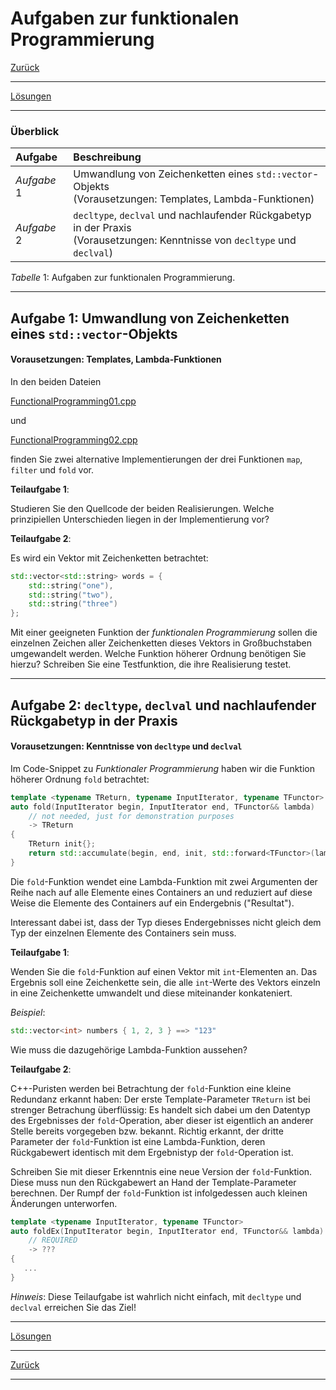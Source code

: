 # Aufgaben zur funktionalen Programmierung

[Zurück](/GeneralSnippets/Exercises/Exercises.md)

---

[Lösungen](Exercises_13_FunctionalProgramming.cpp)

---

### Überblick

| Aufgabe | Beschreibung |
| :- | :- |
| *Aufgabe* 1 | Umwandlung von Zeichenketten eines `std::vector`-Objekts<br/>(Vorausetzungen: Templates, Lambda-Funktionen) |
| *Aufgabe* 2 | `decltype`, `declval` und nachlaufender Rückgabetyp in der Praxis<br/>(Vorausetzungen: Kenntnisse von `decltype` und `declval`) |

*Tabelle* 1: Aufgaben zur funktionalen Programmierung.

---

## Aufgabe 1: Umwandlung von Zeichenketten eines `std::vector`-Objekts

#### Vorausetzungen: Templates, Lambda-Funktionen

In den beiden Dateien

[FunctionalProgramming01.cpp](../FunctionalProgramming/FunctionalProgramming01.cpp)

und

[FunctionalProgramming02.cpp](../FunctionalProgramming/FunctionalProgramming02.cpp)

finden Sie zwei alternative Implementierungen der drei Funktionen `map`, `filter` und `fold` vor.

**Teilaufgabe 1**:

Studieren Sie den Quellcode der beiden Realisierungen.
Welche prinzipiellen Unterschieden liegen in der Implementierung vor?

**Teilaufgabe 2**:

Es wird ein Vektor mit Zeichenketten betrachtet:

```cpp
std::vector<std::string> words = { 
    std::string("one"),
    std::string("two"),
    std::string("three")
};
```

Mit einer geeigneten Funktion der *funktionalen Programmierung* sollen
die einzelnen Zeichen aller Zeichenketten dieses Vektors in Großbuchstaben umgewandelt werden.
Welche Funktion höherer Ordnung benötigen Sie hierzu?
Schreiben Sie eine Testfunktion, die ihre Realisierung testet. 


---

## Aufgabe 2: `decltype`, `declval` und nachlaufender Rückgabetyp in der Praxis

#### Vorausetzungen: Kenntnisse von `decltype` und `declval`

Im Code-Snippet zu *Funktionaler Programmierung* haben wir die Funktion höherer Ordnung `fold` betrachtet:

```cpp
template <typename TReturn, typename InputIterator, typename TFunctor>
auto fold(InputIterator begin, InputIterator end, TFunctor&& lambda)
    // not needed, just for demonstration purposes
    -> TReturn
{
    TReturn init{};
    return std::accumulate(begin, end, init, std::forward<TFunctor>(lambda));
}
```

Die `fold`-Funktion wendet
eine Lambda-Funktion mit zwei Argumenten der Reihe nach auf alle Elemente eines Containers an und
reduziert auf diese Weise die Elemente des Containers auf ein Endergebnis ("Resultat").

Interessant dabei ist, dass der Typ dieses Endergebnisses nicht gleich dem Typ der einzelnen Elemente des Containers sein muss.

**Teilaufgabe 1**:

Wenden Sie die `fold`-Funktion auf einen Vektor mit `int`-Elementen an. Das Ergebnis soll
eine Zeichenkette sein, die alle `int`-Werte des Vektors einzeln in eine Zeichenkette umwandelt und diese miteinander konkateniert.

*Beispiel*:

```cpp
std::vector<int> numbers { 1, 2, 3 } ==> "123"
```

Wie muss die dazugehörige Lambda-Funktion aussehen?

**Teilaufgabe 2**:

C++-Puristen werden bei Betrachtung der `fold`-Funktion eine kleine Redundanz erkannt haben:
Der erste Template-Parameter `TReturn` ist bei strenger Betrachung überflüssig:
Es handelt sich dabei um den Datentyp des Ergebnisses der `fold`-Operation,
aber dieser ist eigentlich an anderer Stelle bereits vorgegeben bzw. bekannt.
Richtig erkannt, der dritte Parameter der `fold`-Funktion ist eine Lambda-Funktion,
deren Rückgabewert identisch mit dem Ergebnistyp der `fold`-Operation ist.

Schreiben Sie mit dieser Erkenntnis eine neue Version der `fold`-Funktion.
Diese muss nun den Rückgabewert an Hand der Template-Parameter berechnen.
Der Rumpf der `fold`-Funktion ist infolgedessen auch kleinen Änderungen unterworfen.

```cpp
template <typename InputIterator, typename TFunctor>
auto foldEx(InputIterator begin, InputIterator end, TFunctor&& lambda)
    // REQUIRED
    -> ???
{
   ...
}
```

*Hinweis*: Diese Teilaufgabe ist wahrlich nicht einfach, mit `decltype` und `declval` erreichen Sie das Ziel!

---

[Lösungen](Exercises_13_FunctionalProgramming.cpp)

---

[Zurück](/GeneralSnippets/Exercises/Exercises.md)

---
